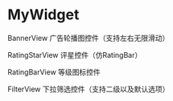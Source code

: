 # MyWidget

BannerView 广告轮播图控件（支持左右无限滑动）

RatingStarView 评星控件（仿RatingBar）

RatingBarView 等级图标控件

FilterView 下拉筛选控件（支持二级以及默认选项）
